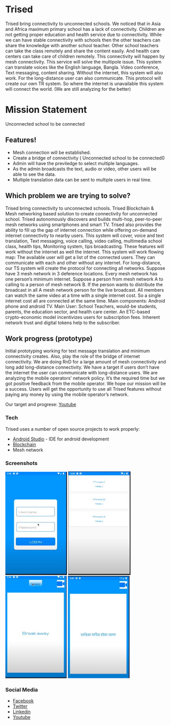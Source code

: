 # Trised
Trised bring connectivity to unconnected schools. We noticed that in Asia and Africa maximum primary school has a lack of connectivity. Children are not getting proper education and health service due to connectivity. While we can have stable connectivity with schools then the other teachers can share the knowledge with another school teacher. Other school teachers can take the class remotely and share the content easily. And health care centers can take care of children remotely. This connectivity will happen by mesh connectivity. This service will solve the multipole issue. This system can translate voices like the English language, Bangla. Video conference, Text messaging,  content sharing. Without the internet, this system will also work. For the long-distance user can also communicate.  This protocol will create our own TR system. So where the internet is unavailable this system will connect the world. (We are still analyzing for the better) 

# Mission Statement
 Unconnected school to be connected 
## Features!

  - Mesh connection will be established.
  - Create a bridge of connectivity ( Unconnected school to be connected0
  - Admin will have the previledge to select multiple languages.
  - As the admin broadcasts the text, audio or video, other users will be able to see the data.
  - Multiple translation data can be sent to multiple users in real time.
  
  ## Which problem we are trying to solve?
Trised bring connectivity to unconnected schools. Trised Blockchain & Mesh networking based solution to create connectivity for unconnected school. Trised autonomously discovers and builds multi-hop, peer-to-peer mesh networks using smartphones and smart TV. 
Trised also provides the ability to fill up the gap of internet connection while offering on-demand internet connectivity to nearby users. This system will cover,  voice and text translation, Text messaging, voice calling, video calling, multimedia school class, health tips,  Monitoring system,  tips broadcasting. These features will work without the internet as well the internet.
This system will work flowing map: The available user will get a list of the connected users. They can communicate with each and other without any internet.  For long-distance, our TS system will create the protocol for connecting all networks. Suppose have 3 mesh network in 3 deference locations. Every mesh network has one person’s minimum internet. Suppose a person from mesh network A  to calling to a person of mesh network B.  If the person wants to distribute the broadcast in all A mesh network person for the live broadcast. All members can watch the same video at a time with a single internet cost. So a single internet cost all are connected at the same time.  Main components: Android phone and android TV.
Main User: School Teachers, would-be students, parents, the education sector, and health care center. 
An ETC-based crypto-economic model incentivizes users for subscription fees. Inherent network trust and digital tokens help to the subscriber. 

## Work progress (prototype)
Initial prototyping working for text message translation and minimum connectivity creates.  Also, play the role of the bridge of internet connectivity. We are doing RnD for a large amount of mesh connectivity and long add long-distance connectivity. We have a target if users don’t have the internet the user can communicate with long-distance users. We are analyzing the mobile operators’ network policy.  It’s the required time but we got positive feedback from the mobile operator. We hope our mission will be a success. Users will get the opportunity to use all Trised features without paying any money by using the mobile operator’s network.

Our target and progrese:  [Youtube]( https://youtu.be/r0_325LajS4 )
  
### Tech

Trised uses a number of open source projects to work properly:
* [Android Studio](https://en.wikipedia.org/wiki/Android_Studio) - IDE for android development
*  [Blockchain](https://www.blockchain.com/) 
* Mesh network


### Screenshots
![](/screen1.JPG)
![](/screen2.JPG)
![](/screen3.JPG)
![](/screen3k.JPG)



### Social Media
* [Facebook](https://www.facebook.com/trised1)
* [Twitter](https://twitter.com/Trised2)
* [Linkedin]( https://www.linkedin.com/company/trised/?viewAsMember=true )
* [Youtube]( https://youtu.be/r0_325LajS4 )
